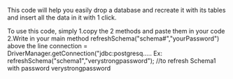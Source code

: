 This code will help you easily drop a database and recreate it with its tables and insert all the data in it with 1 click.

To use this code, simply 
1.copy the 2 methods and paste them in your code
2.Write in your main method refreshSchema("schema#","yourPassword") above the line connection = DriverManager.getConnection("jdbc:postgresq.....
Ex:
refreshSchema("schema1","verystrongpassword"); //to refresh Schema1 with password verystrongpassword
